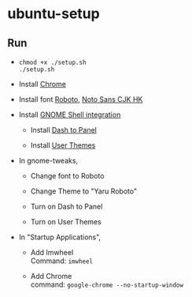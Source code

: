 # ubuntu-setup

## Run

- 
  ```
  chmod +x ./setup.sh
  ./setup.sh
  ```
  
- Install [Chrome](https://dl.google.com/linux/direct/google-chrome-stable_current_amd64.deb)

- Install font [Roboto](https://github.com/google/roboto/releases/tag/v2.138), [Noto Sans CJK HK](https://github.com/googlefonts/noto-cjk)

- Install [GNOME Shell integration](https://chrome.google.com/webstore/detail/gnome-shell-integration/gphhapmejobijbbhgpjhcjognlahblep)

  - Install [Dash to Panel](https://extensions.gnome.org/extension/1160/dash-to-panel/)
  
  - Install [User Themes](https://extensions.gnome.org/extension/19/user-themes/)

- In gnome-tweaks,

  - Change font to Roboto
  
  - Change Theme to "Yaru Roboto"
  
  - Turn on Dash to Panel
  
  - Turn on User Themes

- In "Startup Applications",

  - Add Imwheel  
    Command: `imwheel`
  
  - Add Chrome  
    command: `google-chrome --no-startup-window`
